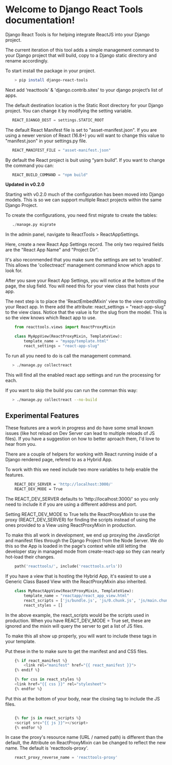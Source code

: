 # Welcome to Django React Tools documentation!

Django React Tools is for helping integrate ReactJS into your Django project.

The current iteration of this tool adds a simple management command to your Django project that will build, copy to a Django static directory and rename accordingly.

To start install the package in your project.

```bash
    > pip install django-react-tools
```

Next add ‘reacttools’ & 'django.contrib.sites' to your django project’s list of apps.

The default destination location is the Static Root directory for your Django project. You can change it by modifying the setting variable.

```python
   REACT_DJANGO_DEST = settings.STATIC_ROOT
```

The default React Manifest file is set to "asset-manifest.json". If you are using a newer version of React (16.8+) you will want to change this value to "manifest.json" in your settings.py file.

```python
   REACT_MANIFEST_FILE = "asset-manifest.json"
```

By default the React project is buit using “yarn build”. If you want to change the command you can:

```python
   REACT_BUILD_COMMAND = "npm build"
```

**Updated in v0.2.0**

Starting with v0.2.0 much of the configuration has been moved into Django models. This is so we can support multiple React projects within the same Django Project.

To create the configurations, you need first migrate to create the tables:

```python
   ./manage.py migrate
```

In the admin panel, navigate to ReactTools > ReactAppSettings.

Here, create a new React App Settings record. The only two required fields are the "React App Name" and "Project Dir".

It's also reconmended that you make sure the settings are set to 'enabled'. This allows the 'collectreact' management command know which apps to look for.

After you save your React App Settings, you will notice at the bottom of the page, the slug field. You will need this for your view class that hosts your app.

The next step is to place the 'ReactEmbedMixin' view to the view controlling your React app. In there add the attribute: react_settings = "react-app-slug" to the view class. Notice that the value is for the slug from the model. This is so the view knows which React app to use.

```python
    from reacttools.views import ReactProxyMixin

    class MyAppView(ReactProxyMixin, TemplateView):
        template_name = "myapp/template.html"
        react_settings = "react-app-slug"
```

To run all you need to do is call the management command.

```bash
   > ./manage.py collectreact
```

This will find all the enabled react app settings and run the processing for each.

If you want to skip the build you can run the comman this way:

```bash
   > ./manage.py collectreact --no-build
```

## Experimental Features

These features are a work in progress and do have some small known issues (like hot reload on Dev Server can lead to multiple reloads of JS files). If you have a suggestion on how to better aproach them, I'd love to hear from you.

There are a couple of helpers for working with React running inside of a Django rendered page, refered to as a Hybrid App.

To work with this we need include two more variables to help enable the features.

```bash
    REACT_DEV_SERVER = 'http://localhost:3000/'
    REACT_DEV_MODE = True
```

The REACT_DEV_SERVER defaults to 'http://localhost:3000/' so you only need to include it if you are using a different address and port.

Setting REACT_DEV_MODE to True tells the ReactProxyMixin to use the proxy (REACT_DEV_SERVER) for finding the scripts instead of using the ones provided to a View using ReactProxyMixin in production.

To make this all work in development, we end up proxying the JavaScript and manifest files through the Django Project from the Node Server. We do this so the App is loaded in the page's context while still letting the developer stay in managed mode from create-react-app so they can nearly hot-load their changes.

```python
    path('reacttools/', include('reacttools.urls'))
```

If you have a view that is hosting the Hybrid App, it's easiest to use a Generic Class Based View with the ReactProxyMixin also inherited.

```python
    class MyReactAppView(ReactProxyMixin, TemplateView):
        template_name = "reactapp/react_app_view.html"
        react_scripts = ['js/bundle.js', 'js/0.chunk.js', 'js/main.chunk.js']    # These are the production scripts
        react_styles = []
```

In the above example, the react_scripts would be the scripts used in production. When you have REACT_DEV_MODE = True set, these are ignored and the mixin will query the server to get a list of JS files.

To make this all show up properly, you will want to include these tags in your template.

Put these in the <head> to make sure to get the manifest and and CSS files.

```python
    {% if react_manifest %}
        <link rel="manifest" href="{{ react_manifest }}">
    {% endif %}

    {% for css in react_styles %}
    <link href="{{ css }}" rel="stylesheet">
    {% endfor %}
```

Put this at the bottom of your body, near the closing tag to include the JS files.

```python

    {% for js in react_scripts %}
    <script src="{{ js }}"></script>
    {% endfor %}
```

In case the proxy's resource name (URL / named path) is different than the default, the Attribute on ReactProxyMixin can be changed to reflect the new name. The default is 'reacttools-proxy'.

```python
    react_proxy_reverse_name = 'reacttools-proxy'
```
